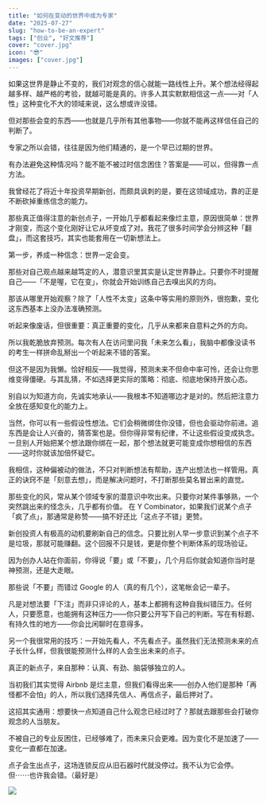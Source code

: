 ```yaml
---
title: "如何在变动的世界中成为专家"
date: "2025-07-27"
slug: "how-to-be-an-expert"
tags: ["创业", "好文推荐"]
cover: "cover.jpg"
icon: "😎"
images: ["cover.jpg"]
---
```

如果这世界是静止不变的，我们对观念的信心就能一路线性上升。某个想法经得起越多样、越严格的考验，就越可能是真的。许多人其实默默相信这一点——对「人性」这种变化不大的领域来说，这么想或许没错。



但对那些会变的东西——也就是几乎所有其他事物——你就不能再这样信任自己的判断了。



专家之所以会错，往往是因为他们精通的，是一个早已过期的世界。



有办法避免这种情况吗？能不能不被过时信念困住？答案是——可以，但得靠一点方法。



我曾经花了将近十年投资早期新创，而颇具讽刺的是，要在这领域成功，靠的正是不断砍掉重练信念的能力。



那些真正值得注意的新创点子，一开始几乎都看起来像烂主意，原因很简单：世界才刚变，而这个变化刚好让它从坏变成了对。我花了很多时间学会分辨这种「翻盘」，而这套技巧，其实也能套用在一切新想法上。



第一步，养成一种信念：世界一定会变。



那些对自己观点越来越笃定的人，潜意识里其实是认定世界静止。只要你不时提醒自己——「不是喔，它在变」，你就会开始训练自己去嗅出风的方向。



那该从哪里开始观察？除了「人性不太变」这条中等实用的原则外，很抱歉，变化这东西基本上没办法准确预测。



听起来像废话，但很重要：真正重要的变化，几乎从来都来自意料之外的方向。



所以我乾脆放弃预测。每次有人在访问里问我「未来怎么看」，我脑中都像没读书的考生一样拼命乱掰出一个听起来不错的答案。



但这不是因为我懒。恰好相反——我觉得，预测未来不但命中率可怜，还会让你思维变得僵硬。与其乱猜，不如选择更实际的策略：彻底、彻底地保持开放心态。



别自以为知道方向，先诚实地承认——我根本不知道哪边才是对的。然后把注意力全放在感知变化的能力上。



当然，你可以有一些假设性想法。它们会稍微绑住你没错，但也会驱动你前进。追东西是会让人兴奋的，猜答案也是。但你得非常有纪律，不让这些假设变成执念。
一旦别人开始把某个想法跟你绑在一起，那个想法就更可能变成你想相信的东西——这时你就该加倍怀疑它。



我相信，这种偏被动的做法，不只对判断想法有帮助，连产出想法也一样管用。真正的诀窍不是「刻意去想」，而是解决问题时，不打断那些莫名冒出来的直觉。



那些变化的风，常从某个领域专家的潜意识中吹出来。只要你对某件事够熟，一个突然跳出来的怪念头，几乎都有价值。
在 Y Combinator，如果我们说某个点子「疯了点」，那通常是称赞——搞不好还比「这点子不错」更赞。



新创投资人有极高的动机要刷新自己的信念。只要比别人早一步意识到某个点子不是垃圾，那就可能赚翻。这个回报不只是钱，更是你整个判断体系的现场验证。



因为创办人站在你面前，你得说「要」或「不要」，几个月后你就会知道你当时是神预测，还是大走眼。



那些说「不要」而错过 Google 的人（真的有几个），这笔帐会记一辈子。



凡是对想法要「下注」而非只评论的人，基本上都拥有这种自我纠错压力。任何人，只要愿意，也能拥有这种压力——你只要公开写下自己的判断。写在有标题、有持久性的地方——你会比闲聊时在意得多。



另一个我很常用的技巧：一开始先看人，不先看点子。虽然我们无法预测未来的点子长什么样，但我很能预测什么样的人会生出未来的点子。



真正的新点子，来自那种：认真、有劲、脑袋够独立的人。



当初我们其实觉得 Airbnb 是烂主意，但我们看得出来——创办人他们是那种「再怪都不会怕」的人，所以我们选择先信人、再信点子，最后押对了。



这招其实通用：想要快一点知道自己什么观念已经过时了？那就去跟那些会打破你观念的人当朋友。



不被自己的专业反困住，已经够难了，而未来只会更难。因为变化不是加速了——变化一直都在加速。



点子会生出点子，这场连锁反应从旧石器时代就没停过。我不认为它会停。
但⋯⋯也许我会错。（最好是）




![](https://prod-files-secure.s3.us-west-2.amazonaws.com/112d0858-5090-4d34-a606-b75eb8d65fd2/46476355-9cf3-4e99-9b7a-3531bc426380/1000202064.png?X-Amz-Algorithm=AWS4-HMAC-SHA256&X-Amz-Content-Sha256=UNSIGNED-PAYLOAD&X-Amz-Credential=ASIAZI2LB466ZO3OZIUR%2F20250831%2Fus-west-2%2Fs3%2Faws4_request&X-Amz-Date=20250831T094318Z&X-Amz-Expires=3600&X-Amz-Security-Token=IQoJb3JpZ2luX2VjEIz%2F%2F%2F%2F%2F%2F%2F%2F%2F%2FwEaCXVzLXdlc3QtMiJGMEQCICCiW%2FYW0rzHhM5vwTclshX7N426o4J40G7ygv65GYsCAiAzr8E7bSww5S6vy83krc1rGh6LNZ0Q2RfRtOobAjT4PyqIBAjl%2F%2F%2F%2F%2F%2F%2F%2F%2F%2F8BEAAaDDYzNzQyMzE4MzgwNSIMeW2CqDtPx2wsLG7wKtwDeKroxr08nG4SnQsCRNViXoLX88ieJXeO11kfYvQiNElhO%2FmvM0wV6H1lXm28BCHDilEJJzqzaf2gzaWq0Vhx4sPzm1CT8n4t8aDYIXtdoVFJ5VPrXCp70dziTDWocTRTpdFfgAxU7nx02CIFU7xXZPqPQP6Ae1Rg6hvX2rAkddWNNHMMtz97XguGHiMhdXFZp6Seg0hwIQJquOyPAc4zY3Sfn1JQpFHPq9GL%2FxtJCXN4Y84VUIJWd3FyT3zt3DEw4BA8MR4lJJow7O7awCWw9MifGG2jujYir6MN9NiYHr0FQEms2oD33mjc0kIuGAe6YSxWw87MP%2BDWy95tg9bG%2F4SKr3QTyze5BM%2FgRYYuYyjjLX8O%2FY24%2F9n6wxAQI8PUnyehj36AT80bPsEzom7p0Ve1SuwWlfpVBeC1m6udKf%2BhlKFZ7xS5%2B8AUmbN4tqIE6Fer%2FOb8ZTGx2I2YvAo5PjQ6KAdV24wQofHfOZCh4PuNiHghFY%2Fi3b8pkum2QcTi%2BM2bvRqGoPhhac5k2LOmuOLvUjvJEjquZu4LI17khRp5owge0KTbNN1Zj%2FOx1Ynk0d2zbDyY3e2c35ytTQ8GXqm%2FlxgoPtrNC46%2FX36Max4a8QlmAchJ9mo7S8Yw55TPxQY6pgHRG6QBsaJahkV1zgAfUU%2BkITcLXSPcCMJ4wTbVieLGWEmFGYFhVHhJpjOCAYYCtKR7e2xUbYVazQq%2FHJCmnvec7G57SvUveGrNXlkAwMvGw%2B3JJRD3CrcMxIp13Tgjz%2ByS8u3QhubDrAxwtd1eMCKZqZQw0GDqz498svdMWIBwS01ObiHRrLLmka4Izhrj%2F%2FCdw4ct063aaglCikyJdWUurmzO6Jje&X-Amz-Signature=bb5d133e533c4a799d92c5cc50ce37e9f1da2b8637a65dac2f61658b0838b712&X-Amz-SignedHeaders=host&x-amz-checksum-mode=ENABLED&x-id=GetObject)

